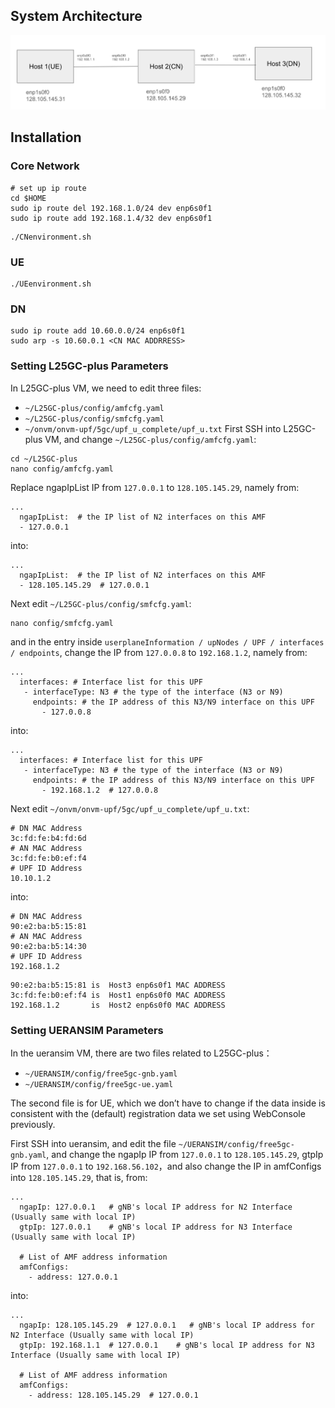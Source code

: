 ## System Architecture ##

![Architecture.png](Architecture.png)

## Installation ##

### Core Network ###

~~~
# set up ip route
cd $HOME
sudo ip route del 192.168.1.0/24 dev enp6s0f1
sudo ip route add 192.168.1.4/32 dev enp6s0f1
~~~

~~~
./CNenvironment.sh
~~~

### UE  ###

~~~
./UEenvironment.sh
~~~

### DN  ###

~~~
sudo ip route add 10.60.0.0/24 enp6s0f1
sudo arp -s 10.60.0.1 <CN MAC ADDRRESS>
~~~

### Setting L25GC-plus Parameters
In L25GC-plus VM, we need to edit three files:

- `~/L25GC-plus/config/amfcfg.yaml`
- `~/L25GC-plus/config/smfcfg.yaml`
- `~/onvm/onvm-upf/5gc/upf_u_complete/upf_u.txt`
First SSH into L25GC-plus VM, and change `~/L25GC-plus/config/amfcfg.yaml`:
```
cd ~/L25GC-plus
nano config/amfcfg.yaml
```

Replace ngapIpList IP from `127.0.0.1` to `128.105.145.29`, namely from:
```
...
  ngapIpList:  # the IP list of N2 interfaces on this AMF
  - 127.0.0.1
```
into:
```
...
  ngapIpList:  # the IP list of N2 interfaces on this AMF
  - 128.105.145.29  # 127.0.0.1
```

Next edit `~/L25GC-plus/config/smfcfg.yaml`:
```
nano config/smfcfg.yaml
```
and in the entry inside `userplaneInformation / upNodes / UPF / interfaces / endpoints`, change the IP from `127.0.0.8` to `192.168.1.2`, namely from:
```
...
  interfaces: # Interface list for this UPF
   - interfaceType: N3 # the type of the interface (N3 or N9)
     endpoints: # the IP address of this N3/N9 interface on this UPF
       - 127.0.0.8
```
into:
```
...
  interfaces: # Interface list for this UPF
   - interfaceType: N3 # the type of the interface (N3 or N9)
     endpoints: # the IP address of this N3/N9 interface on this UPF
       - 192.168.1.2  # 127.0.0.8
```

Next edit `~/onvm/onvm-upf/5gc/upf_u_complete/upf_u.txt`:

```
# DN MAC Address
3c:fd:fe:b4:fd:6d
# AN MAC Address
3c:fd:fe:b0:ef:f4
# UPF ID Address
10.10.1.2
```
into:
```
# DN MAC Address
90:e2:ba:b5:15:81
# AN MAC Address
90:e2:ba:b5:14:30
# UPF ID Address
192.168.1.2
```

~~~
90:e2:ba:b5:15:81 is  Host3 enp6s0f1 MAC ADDRESS
3c:fd:fe:b0:ef:f4 is  Host1 enp6s0f0 MAC ADDRESS
192.168.1.2       is  Host2 enp6s0f0 MAC ADDRESS
~~~

### Setting UERANSIM Parameters
In the ueransim VM, there are two files related to L25GC-plus：

- `~/UERANSIM/config/free5gc-gnb.yaml`
- `~/UERANSIM/config/free5gc-ue.yaml`

The second file is for UE, which we don’t have to change if the data inside is consistent with the (default) registration data we set using WebConsole previously.

First SSH into ueransim, and edit the file `~/UERANSIM/config/free5gc-gnb.yaml`, and change the ngapIp IP from `127.0.0.1` to `128.105.145.29`, gtpIp IP from `127.0.0.1` to `192.168.56.102`，and also change the IP in amfConfigs into `128.105.145.29`, that is, from:
```
...
  ngapIp: 127.0.0.1   # gNB's local IP address for N2 Interface (Usually same with local IP)
  gtpIp: 127.0.0.1    # gNB's local IP address for N3 Interface (Usually same with local IP)

  # List of AMF address information
  amfConfigs:
    - address: 127.0.0.1
```
into:
```
...
  ngapIp: 128.105.145.29  # 127.0.0.1   # gNB's local IP address for N2 Interface (Usually same with local IP)
  gtpIp: 192.168.1.1  # 127.0.0.1    # gNB's local IP address for N3 Interface (Usually same with local IP)

  # List of AMF address information
  amfConfigs:
    - address: 128.105.145.29  # 127.0.0.1
```
